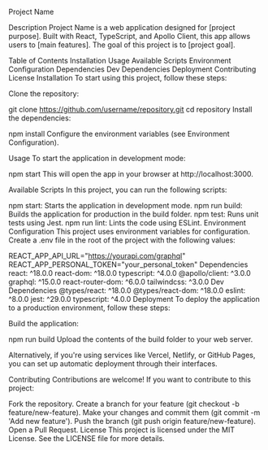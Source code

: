Project Name

Description
Project Name is a web application designed for [project purpose]. Built with React, TypeScript, and Apollo Client, this app allows users to [main features]. The goal of this project is to [project goal].

Table of Contents
Installation
Usage
Available Scripts
Environment Configuration
Dependencies
Dev Dependencies
Deployment
Contributing
License
Installation
To start using this project, follow these steps:

Clone the repository:

git clone https://github.com/username/repository.git
cd repository
Install the dependencies:

npm install
Configure the environment variables (see Environment Configuration).

Usage
To start the application in development mode:

npm start
This will open the app in your browser at http://localhost:3000.

Available Scripts
In this project, you can run the following scripts:

npm start: Starts the application in development mode.
npm run build: Builds the application for production in the build folder.
npm test: Runs unit tests using Jest.
npm run lint: Lints the code using ESLint.
Environment Configuration
This project uses environment variables for configuration. Create a .env file in the root of the project with the following values:

REACT_APP_API_URL="https://yourapi.com/graphql"
REACT_APP_PERSONAL_TOKEN="your_personal_token"
Dependencies
react: ^18.0.0
react-dom: ^18.0.0
typescript: ^4.0.0
@apollo/client: ^3.0.0
graphql: ^15.0.0
react-router-dom: ^6.0.0
tailwindcss: ^3.0.0
Dev Dependencies
@types/react: ^18.0.0
@types/react-dom: ^18.0.0
eslint: ^8.0.0
jest: ^29.0.0
typescript: ^4.0.0
Deployment
To deploy the application to a production environment, follow these steps:

Build the application:

npm run build
Upload the contents of the build folder to your web server.

Alternatively, if you're using services like Vercel, Netlify, or GitHub Pages, you can set up automatic deployment through their interfaces.

Contributing
Contributions are welcome! If you want to contribute to this project:

Fork the repository.
Create a branch for your feature (git checkout -b feature/new-feature).
Make your changes and commit them (git commit -m 'Add new feature').
Push the branch (git push origin feature/new-feature).
Open a Pull Request.
License
This project is licensed under the MIT License. See the LICENSE file for more details.